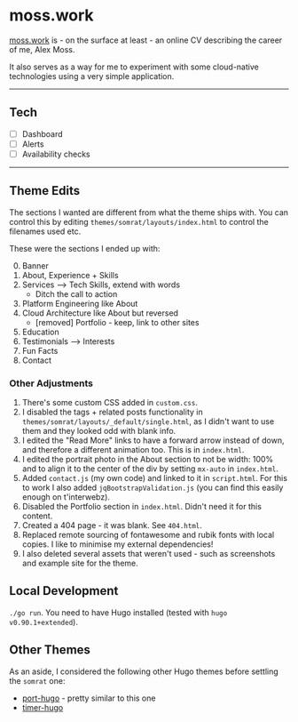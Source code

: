 # moss.work

[moss.work](https://moss.work) is - on the surface at least - an online CV describing the career of me, Alex Moss.

It also serves as a way for me to experiment with some cloud-native technologies using a very simple application.

---

## Tech

- [ ] Dashboard
- [ ] Alerts
- [ ] Availability checks

---

## Theme Edits

The sections I wanted are different from what the theme ships with. You can control this by editing `themes/somrat/layouts/index.html` to control the filenames used etc.

These were the sections I ended up with:

0. Banner
1. About, Experience + Skills
2. Services --> Tech Skills, extend with words
   - Ditch the call to action
3. Platform Engineering like About
4. Cloud Architecture like About but reversed
   - [removed] Portfolio - keep, link to other sites
5. Education
6. Testimonials --> Interests
7. Fun Facts
8. Contact

### Other Adjustments

1. There's some custom CSS added in `custom.css`.
2. I disabled the tags + related posts functionality in `themes/somrat/layouts/_default/single.html`, as I didn't want to use them and they looked odd with blank info.
3. I edited the "Read More" links to have a forward arrow instead of down, and therefore a different animation too. This is in `index.html`.
4. I edited the portrait photo in the About section to not be width: 100% and to align it to the center of the div by setting `mx-auto` in `index.html`.
5. Added `contact.js` (my own code) and linked to it in `script.html`. For this to work I also added `jqBootstrapValidation.js` (you can find this easily enough on t'interwebz).
6. Disabled the Portfolio section in `index.html`. Didn't need it for this content.
7. Created a 404 page - it was blank. See `404.html`.
8. Replaced remote sourcing of fontawesome and rubik fonts with local copies. I like to minimise my external dependencies!
9. I also deleted several assets that weren't used - such as screenshots and example site for the theme.

## Local Development

`./go run`. You need to have Hugo installed (tested with `hugo v0.90.1+extended`).

## Other Themes

As an aside, I considered the following other Hugo themes before settling the `somrat` one:

- [port-hugo](https://github.com/tylerjlawson/port-hugo) - pretty similar to this one
- [timer-hugo](https://github.com/themefisher/timer-hugo)

